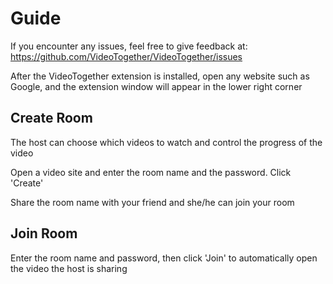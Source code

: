 # Guide

If you encounter any issues, feel free to give feedback at: https://github.com/VideoTogether/VideoTogether/issues

After the VideoTogether extension is installed, open any website such as Google, and the extension window will appear in the lower right corner
<!-- <img src="/examples/vt_window.png" style="max-width: 300px;"> -->

## Create Room

The host can choose which videos to watch and control the progress of the video

Open a video site and enter the room name and the password. Click 'Create'

Share the room name with your friend and she/he can join your room

## Join Room

Enter the room name and password, then click 'Join' to automatically open the video the host is sharing

